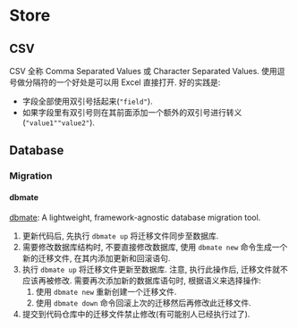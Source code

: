 # Store

## CSV
CSV 全称 Comma Separated Values 或 Character Separated Values.
使用逗号做分隔符的一个好处是可以用 Excel 直接打开.
好的实践是:
* 字段全部使用双引号括起来(`"field"`).
* 如果字段里有双引号则在其前面添加一个额外的双引号进行转义(`"value1""value2"`).


## Database
### Migration
#### dbmate
[dbmate](https://github.com/amacneil/dbmate): A lightweight, framework-agnostic database migration tool.

1. 更新代码后, 先执行 `dbmate up` 将迁移文件同步至数据库. 
2. 需要修改数据库结构时, 不要直接修改数据库, 使用 `dbmate new` 命令生成一个新的迁移文件, 在其内添加更新和回滚语句.
3. 执行 `dbmate up` 将迁移文件更新至数据库. 注意, 执行此操作后, 迁移文件就不应该再被修改. 需要再次添加新的数据库语句时, 根据语义来选择操作:
    1. 使用 `dbmate new` 重新创建一个迁移文件.
    2. 使用 `dbmate down` 命令回滚上次的迁移然后再修改此迁移文件.
4. 提交到代码仓库中的迁移文件禁止修改(有可能别人已经执行过了). 
